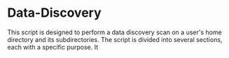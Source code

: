 # Data-Discovery
This script is designed to perform a data discovery scan on a user's home directory and its subdirectories. The script is divided into several sections, each with a specific purpose. It
